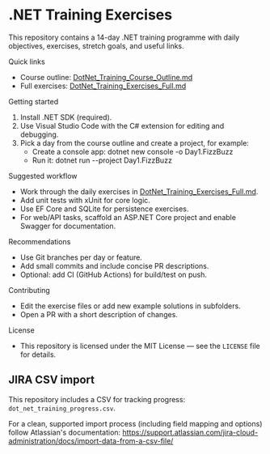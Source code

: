 # .NET Training Exercises

This repository contains a 14-day .NET training programme with daily objectives, exercises, stretch goals, and useful links.

Quick links
- Course outline: [DotNet_Training_Course_Outline.md](DotNet_Training_Course_Outline.md)
- Full exercises: [DotNet_Training_Exercises_Full.md](DotNet_Training_Exercises_Full.md)

Getting started
1. Install .NET SDK (required).
2. Use Visual Studio Code with the C# extension for editing and debugging.
3. Pick a day from the course outline and create a project, for example:
   - Create a console app: dotnet new console -o Day1.FizzBuzz
   - Run it: dotnet run --project Day1.FizzBuzz

Suggested workflow
- Work through the daily exercises in [DotNet_Training_Exercises_Full.md](DotNet_Training_Exercises_Full.md).
- Add unit tests with xUnit for core logic.
- Use EF Core and SQLite for persistence exercises.
- For web/API tasks, scaffold an ASP.NET Core project and enable Swagger for documentation.

Recommendations
- Use Git branches per day or feature.
- Add small commits and include concise PR descriptions.
- Optional: add CI (GitHub Actions) for build/test on push.

Contributing
- Edit the exercise files or add new example solutions in subfolders.
- Open a PR with a short description of changes.

License
- This repository is licensed under the MIT License — see the `LICENSE` file for details.

## JIRA CSV import

This repository includes a CSV for tracking progress: `dot_net_training_progress.csv`.

For a clean, supported import process (including field mapping and options) follow Atlassian's documentation: https://support.atlassian.com/jira-cloud-administration/docs/import-data-from-a-csv-file/